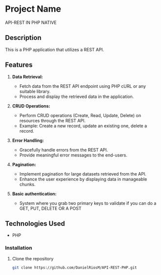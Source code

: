 # Project Name
API-REST IN PHP NATIVE
## Description

This is a PHP application that utilizes a REST API.

## Features

1. **Data Retrieval:**
   - Fetch data from the REST API endpoint using PHP cURL or any suitable library.
   - Process and display the retrieved data in the application.

2. **CRUD Operations:**
   - Perform CRUD operations (Create, Read, Update, Delete) on resources through the REST API.
   - Example: Create a new record, update an existing one, delete a record.

3. **Error Handling:**
   - Gracefully handle errors from the REST API.
   - Provide meaningful error messages to the end-users.

4. **Pagination:**
   - Implement pagination for large datasets retrieved from the API.
   - Enhance the user experience by displaying data in manageable chunks.

5. **Basic authentication:**
   - System where you grab two primary keys to validate if you can do a GET, PUT, DELETE OR A POST


## Technologies Used

- PHP

### Installation

1. Clone the repository
   ```bash
   git clone https://github.com/DanielRiosM/API-REST-PHP.git